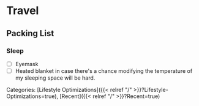 # Travel

## Packing List

### Sleep

 - [ ] Eyemask
 - [ ] Heated blanket in case there's a chance modifying the temperature of my
   sleeping space will be hard.

Categories: [Lifestyle Optimizations]({{< relref "/" >}}?Lifestyle-Optimizations=true),
[Recent]({{< relref "/" >}}?Recent=true)